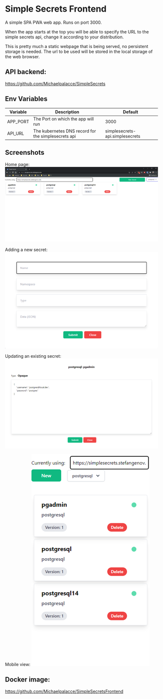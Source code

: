 # Simple Secrets Frontend

A simple SPA PWA web app. Runs on port 3000.

When the app starts at the top you will be able to specify the URL to the simple secrets api, change it according to your distribution.

This is pretty much a static webpage that is being served, no persistent storage is needed. The url to be used will be stored in the local storage of the web browser.

## API backend:
https://github.com/Michaelpalacce/SimpleSecrets

## Env Variables

| Variable | Description                                         | Default                         |
|----------|-----------------------------------------------------|---------------------------------|
| APP_PORT | The Port on which the app will run                  | 3000                            |
| API_URL  | The kubernetes DNS record for the simplesecrets api | simplesecrets-api.simplesecrets |


## Screenshots
Home page:
<img src="resources/example-1.png" alt="">

Adding a new secret:
<img src="resources/example-2.png" alt="">

Updating an existing secret:
<img src="resources/example-3.png" alt="">

Mobile view:
<img src="resources/example-4.png" alt="">

## Docker image:
https://github.com/Michaelpalacce/SimpleSecretsFrontend

